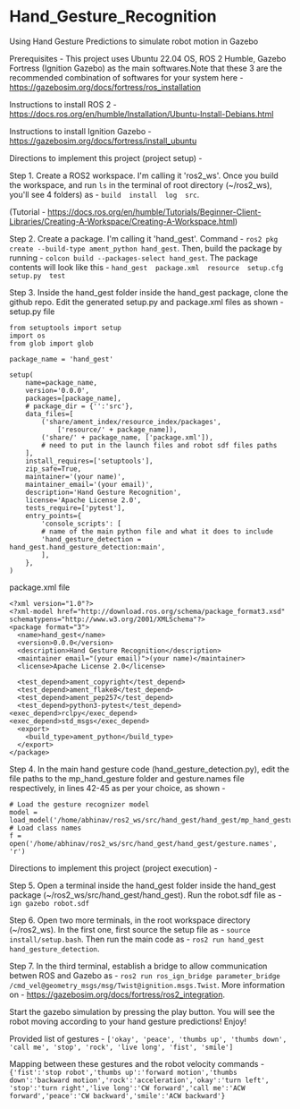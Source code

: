 # Hand_Gesture_Recognition
Using Hand Gesture Predictions to simulate robot motion in Gazebo

Prerequisites - This project uses Ubuntu 22.04 OS, ROS 2 Humble, Gazebo Fortress (Ignition Gazebo) as the main softwares.Note that these 3 are the recommended combination of softwares for your system here - https://gazebosim.org/docs/fortress/ros_installation

Instructions to install ROS 2 - https://docs.ros.org/en/humble/Installation/Ubuntu-Install-Debians.html

Instructions to install Ignition Gazebo - https://gazebosim.org/docs/fortress/install_ubuntu

Directions to implement this project (project setup) - 

Step 1. Create a ROS2 workspace. I'm calling it 'ros2_ws'. Once you build the workspace, and run  ```ls```  in the terminal of root directory (~/ros2_ws), you'll see 4  folders) as -
```build  install  log  src```.

(Tutorial - https://docs.ros.org/en/humble/Tutorials/Beginner-Client-Libraries/Creating-A-Workspace/Creating-A-Workspace.html)

Step 2. Create a package. I'm calling it 'hand_gest'. Command - 
```ros2 pkg create --build-type ament_python hand_gest```. 
Then, build the package by running - 
```colcon build --packages-select hand_gest```. The package contents will look like this - 
```hand_gest  package.xml  resource  setup.cfg  setup.py  test```

Step 3. Inside the hand_gest folder inside the hand_gest package, clone the github repo. Edit the generated setup.py and package.xml files as shown - 
setup.py file
```
from setuptools import setup
import os
from glob import glob

package_name = 'hand_gest'

setup(
    name=package_name,
    version='0.0.0',
    packages=[package_name],
    # package_dir = {'':'src'},
    data_files=[
        ('share/ament_index/resource_index/packages',
            ['resource/' + package_name]),
        ('share/' + package_name, ['package.xml']),
        # need to put in the launch files and robot sdf files paths
    ],
    install_requires=['setuptools'],
    zip_safe=True,
    maintainer='(your name)',
    maintainer_email='(your email)',
    description='Hand Gesture Recognition',
    license='Apache License 2.0',
    tests_require=['pytest'],
    entry_points={
        'console_scripts': [
        # name of the main python file and what it does to include
        'hand_gesture_detection = hand_gest.hand_gesture_detection:main',
        ],
    },
)
```
package.xml file
```
<?xml version="1.0"?>
<?xml-model href="http://download.ros.org/schema/package_format3.xsd" schematypens="http://www.w3.org/2001/XMLSchema"?>
<package format="3">
  <name>hand_gest</name>
  <version>0.0.0</version>
  <description>Hand Gesture Recognition</description>
  <maintainer email="(your email)">(your name)</maintainer>
  <license>Apache License 2.0</license>

  <test_depend>ament_copyright</test_depend>
  <test_depend>ament_flake8</test_depend>
  <test_depend>ament_pep257</test_depend>
  <test_depend>python3-pytest</test_depend>
<exec_depend>rclpy</exec_depend>
<exec_depend>std_msgs</exec_depend>
  <export>
    <build_type>ament_python</build_type>
  </export>
</package>
```

Step 4. In the main hand gesture code (hand_gesture_detection.py), edit the file paths to the mp_hand_gesture folder and gesture.names file respectively, in lines 42-45 as per your choice, as shown - 
```
# Load the gesture recognizer model
model = load_model('/home/abhinav/ros2_ws/src/hand_gest/hand_gest/mp_hand_gesture')
# Load class names
f = open('/home/abhinav/ros2_ws/src/hand_gest/hand_gest/gesture.names', 'r')
```
Directions to implement this project (project execution) - 

Step 5. Open a terminal inside the hand_gest folder inside the hand_gest package (~/ros2_ws/src/hand_gest/hand_gest). Run the robot.sdf file as - 
```ign gazebo robot.sdf```

Step 6. Open two more terminals, in the root workspace directory (~/ros2_ws). In the first one, first source the setup file as - 
```source install/setup.bash```. Then run the main code as - ```ros2 run hand_gest hand_gesture_detection```.

Step 7. In the third terminal, establish a bridge to allow communication betwen ROS and Gazebo as - 
```ros2 run ros_ign_bridge parameter_bridge /cmd_vel@geometry_msgs/msg/Twist@ignition.msgs.Twist```. 
More information on - https://gazebosim.org/docs/fortress/ros2_integration.

Start the gazebo simulation by pressing the play button. You will see the robot moving according to your hand gesture predictions! Enjoy!

Provided list of gestures - ```['okay', 'peace', 'thumbs up', 'thumbs down', 'call me', 'stop', 'rock', 'live long', 'fist', 'smile']```

Mapping between these gestures and the robot velocity commands - 
```{'fist':'stop robot','thumbs up':'forward motion','thumbs down':'backward motion','rock':'acceleration','okay':'turn left', 'stop':'turn right','live long':'CW forward','call me':'ACW forward','peace':'CW backward','smile':'ACW backward'}```
